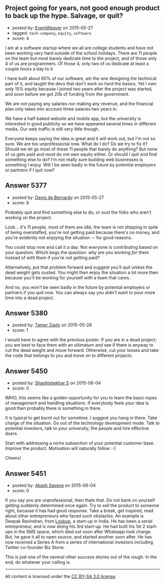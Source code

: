 ## Project going for years, not good enough product to back up the hype. Salvage, or quit?

- posted by: [EventWeaver](https://stackexchange.com/users/5723328/eventweaver) on 2015-05-27
- tagged: `tech-company`, `equity`, `software`
- score: 4

<p>I am at a software startup where we all are college students and have
not been working very hard outside of the school holidays. There are
11 people on the team but most barely dedicate time to the project,
and of those only 4 of us are programmers. Of those 4, only two of us
dedicate at least a couple hours a day to it.</p>

<p>I have built about 60% of our software, am the one designing the
technical part of it, and taught the devs that don't work so hard the
basics. Yet I own only 15% equity because I joined two years after the
project was started, and soon before we got 20k of funding from the
government.</p>

<p>We are not paying any salaries nor making any revenue, and the
financial plan only takes into account three salaries two years in.</p>

<p>We have a half-baked website and mobile app, but the university is
interested in good publicity so we have appeared several times in
different media. Our web traffic is still very little though.</p>

<p>Everyone keeps saying the idea is great and it will work out, but I'm
not so sure. We are too unprofessional now. What do I do? Do we try to
fix it? Should we let go most of these 11 people that barely do
anything? But none of us gets paid and most do not own equity
either. Or should I quit and find something else to do? I'm not really
sure building web businesses is something I enjoy. Will I be seen badly in
the future by potential employers or partners if I quit now?</p>



## Answer 5377

- posted by: [Denis de Bernardy](https://stackexchange.com/users/182468/denis-de-bernardy) on 2015-05-27
- score: 8

<p>Probably quit and find something else to do, or oust the folks who aren't working on the project.</p>

<p>Look... it's 11 people, most of them are idle, the team is not shipping in spite of being overstaffed, you're not getting paid because there's no money, and you're evidently not enjoying the situation -- for good reasons.</p>

<p>You could stop now and call it a day. Not everyone is contributing based on your question. Which begs the question: why are you working <em>for</em> them instead of <em>with</em> them if you're not getting paid?</p>

<p>Alternatively, put that problem forward and suggest you'll quit unless the dead weight gets ousted. You might then enjoy the situation a lot more then because you'll be working for yourself <em>with</em> a team that cares.</p>

<p>And no, you won't be seen badly in the future by potential employers or partners if you quit now. You can always say you didn't want to pour more time into a dead project.</p>



## Answer 5380

- posted by: [Tamer Ziady](https://stackexchange.com/users/3287834/tamer-ziady) on 2015-05-28
- score: 1

<p>I would have to agree with the previous poster. If you are in a dead project; you are best to face them with an ultimatum and see if there is anyway to cut the dead weight and move forward. Otherwise, cut your losses and take the code that belongs to you and move on to different projects.</p>



## Answer 5450

- posted by: [Shashishekhar S](https://stackexchange.com/users/6370898/shashishekhar-s) on 2015-06-04
- score: 0

<p>IMHO, this seems like a golden opportunity for you to learn the basic ropes of management and handling situations. If everybody feels your idea is good then probably there is something in there. </p>

<p>It is typical to get burnt out for sometime. I suggest you hang in there. Take charge of the situation. Go out of the technology development mode. Talk to potential investors, talk to your university, fire people and hire effective doers. </p>

<p>Start with addressing a niche subsection of your potential customer base. Improve the product. Motivation will naturally follow :-)</p>

<p>Cheers!</p>



## Answer 5451

- posted by: [Akash Saxena](https://stackexchange.com/users/6413580/akash-saxena) on 2015-06-04
- score: 0

<p>If you say you are unprofessional, then thats that. Do not bank on yourself getting suddenly determined once again. Try to sell the product to someone right, because it has had good response. Take a break, get inspired, read about other entrepreneurs who faced such obstacles. An example is Deepak Ravindran, from <a href="http://www.lookup.to" rel="nofollow">Lookup</a>, a start-up in India. He has been a serial entrepreneur, and is now doing his 3rd start-up. He had built his 1st 2 start-ups in the SMS space, which died out soon after Whatsapp took charge. But, he gave it all to open source, and started another soon after.
He has now received a Series A from a series of international investors including Twitter co-founder Biz Stone.</p>

<p>This is just one of the several other success stories out of the rough. In the end, do whatever your calling is.</p>




---

All content is licensed under the [CC BY-SA 3.0 license](https://creativecommons.org/licenses/by-sa/3.0/).
